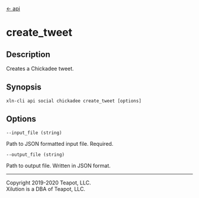[<- api](../../../api/index.md)

# create_tweet

## Description

Creates a Chickadee tweet.

## Synopsis

```
xln-cli api social chickadee create_tweet [options]
```

## Options

`--input_file (string)`

Path to JSON formatted input file. Required.

`--output_file (string)`

Path to output file. Written in JSON format.

---
Copyright 2019-2020 Teapot, LLC.  
Xilution is a DBA of Teapot, LLC.
